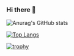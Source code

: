 ### Hi there 👋

  ![Anurag's GitHub stats](https://github-readme-stats.vercel.app/api?username=kjy222&show_icons=true)

[![Top Langs](https://github-readme-stats.vercel.app/api/top-langs/?username=kjy222&layout=compact)](https://github.com/anuraghazra/github-readme-stats)

[![trophy](https://github-profile-trophy.vercel.app/?username=kjy222)](https://github.com/ryo-ma/github-profile-trophy)


<!--
[![Solved.ac Profile](http://mazassumnida.wtf/api/generate_badge?boj=developerz)](https://solved.ac/developerz)
<img align='right' src="http://mazassumnida.wtf/api/v2/generate_badge?boj=developerz">
[![Hits](https://hits.seeyoufarm.com/api/count/incr/badge.svg?url=https%3A%2F%2Fgithub.com%2Fkjy222&count_bg=%23B47EC8&title_bg=%23555555&icon=&icon_color=%23E7E7E7&title=hits&edge_flat=false)](https://hits.seeyoufarm.com)
[![CodeForces Profile](https://cf.leed.at?id=kjy222)](https://codeforces.com/profile/kjy222)

-->

<!--
**kjy222/kjy222** is a ✨ _special_ ✨ repository because its `README.md` (this file) appears on your GitHub profile.

Here are some ideas to get you started:

- 🔭 I’m currently working on ...
- 🌱 I’m currently learning ...
- 👯 I’m looking to collaborate on ...
- 🤔 I’m looking for help with ...
- 💬 Ask me about ...
- 📫 How to reach me: ...
- 😄 Pronouns: ...
- ⚡ Fun fact: ...
-->
